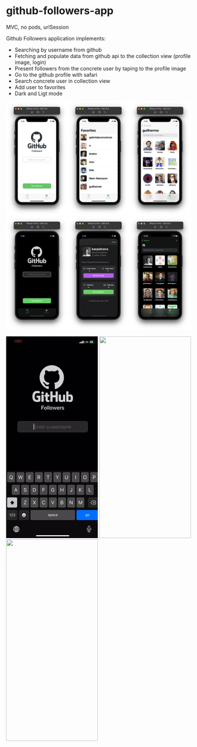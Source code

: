 # github-followers-app
MVC, no pods, urlSession

Github Followers application implements:
- Searching by username from github
- Fetching and populate data from github api to the collection view (profile image, login)
- Present followers from the concrete user by taping to the profile image
- Go to the github profile with safari
- Search concrete user in collection view
- Add user to favorites
- Dark and Ligt mode

![mergeGF](https://github.com/Nam-Namazov/media1/blob/main/merge_from_ofoct%20(2).png)
![mergeGF](https://github.com/Nam-Namazov/media1/blob/main/merge_from_ofoct%20(3).png)

<img src="https://github.com/Nam-Namazov/media1/blob/main/gf1Gif.gif" width="250" height="550" /> <img src="https://github.com/Nam-Namazov/media1/blob/main/ff2Gif.gif" width="250" height="550" /> <img src="https://github.com/Nam-Namazov/media1/blob/main/gf3Gif.gif" width="250" height="550" />
